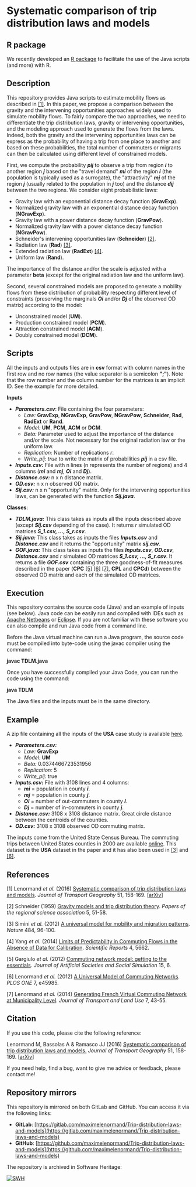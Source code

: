 # Systematic comparison of trip distribution laws and models

## R package

We recently developed an [R package](https://epivec.github.io/TDLM/) to 
facilitate the use of the Java scripts (and more) with R. 

## Description

This repository provides Java scripts to estimate mobility flows as described in 
[[1]](http://www.sciencedirect.com/science/article/pii/S0966692315002422). 
In this paper, we propose a comparison between the gravity and the intervening 
opportunities approaches widely used to simulate mobility flows. To fairly compare 
the two approaches, we need to differentiate the trip distribution laws, gravity 
or intervening opportunities, and the modeling approach used to generate the flows 
from the laws. Indeed, both the gravity and the intervening opportunities laws can 
be express as the probability of having a trip from one place to another and 
based on these probabilities, the total number of commuters or migrants can then 
be calculated using different level of constrained models.

First, we compute the probability ***pij*** to observe a trip from region ***i*** 
to another region ***j*** based on the "travel demand" ***mi*** of 
the region ***i*** (the population is typically used as a surrogate), the 
"attractivity" ***mj*** of the region ***j*** (usually related to the 
population in ***j*** too) and the distance ***dij*** between the two regions. 
We consider eight probabilistic laws:

* Gravity law with an exponential distance decay function (**GravExp**).
* Normalized gravity law with an exponential distance decay function (**NGravExp**).
* Gravity law with a power distance decay function (**GravPow**).
* Normalized gravity law with a power distance decay function (**NGravPow**).
* Schneider's intervening opportunities law (**Schneider**) [[2]](http://onlinelibrary.wiley.com/doi/10.1111/j.1435-5597.1959.tb01665.x/abstract).
* Radiation law (**Rad**) [[3]](http://www.nature.com/nature/journal/v484/n7392/full/nature10856.html).
* Extended radiation law (**RadExt**) [[4]](http://www.nature.com/srep/2014/140711/srep05662/full/srep05662.html).
* Uniform law (**Rand**).

The importance of the distance and/or the scale is adjusted with a parameter 
**beta** (except for the original radiation law and the uniform law).  

Second, several constrained models are proposed to generate a mobility flows
from these distribution of probability respecting different level of 
constraints (preserving the marginals ***Oi*** and/or ***Dj*** of the observed 
OD matrix) according to the model:
 
* Unconstrained model (**UM**).
* Production constrained model (**PCM**).
* Attraction constrained model (**ACM**).
* Doubly constrained model (**DCM**).

## Scripts

All the inputs and outputs files are in **csv** format with column names in 
the first row and no row names (the value separator is a semicolon **";"**). 
Note that the row number and the column number for the matrices is an implicit 
ID. See the example for more detailed. 

**Inputs**

* ***Parameters.csv***: File containing the four parameters:
   * *Law:* **GravExp**, **NGravExp**, **GravPow**, **NGravPow**, **Schneider**, **Rad**, **RadExt** or **Rand**.
   * *Model:* **UM**, **PCM**, **ACM** or **DCM**.
   * *Beta:* Parameter used to adjust the importance of the distance and/or the scale. Not necessary for the original radiation law or the uniform law.
   * *Replication:* Number of replications *r*.
   * *Write_pij:* *true* to write the matrix of probabilities ***pij*** in a csv file. 
* ***Inputs.csv:*** File with n lines (n represents the number of regions) and 4 columns (***mi*** and ***mj***, ***Oi*** and ***Dj***).
* ***Distance.csv:*** n x n distance matrix.
* ***OD.csv:*** n x n observed OD matrix.
* ***Sij.csv:*** n x n "opportunity" matrix. Only for the intervening opportunities laws, can be generated with the function ***Sij.java***.

**Classes**:
 
* ***TDLM.java:*** This class takes as inputs all the inputs described above (except ***Sij.csv*** depending of the case). 
It returns *r* simulated OD matrices ***S_1.csv, ..., S_r.csv***.
* ***Sij.java:*** This class takes as inputs the files ***Inputs.csv*** and ***Distance.csv*** and it returns the "opportunity" matrix ***sij.csv***. 
* ***GOF.java:*** This class takes as inputs the files ***Inputs.csv***, ***OD.csv***, ***Distance.csv*** and *r* simulated OD matrices ***S_1.csv, ..., S_r.csv***. 
It returns a file ***GOF.csv*** containing the three goodness-of-fit measures described in the paper 
(**CPC** [[5]](http://jasss.soc.surrey.ac.uk/15/2/6.html) [[6]](http://journals.plos.org/plosone/article?id=10.1371/journal.pone.0045985) 
[[7]](https://www.jtlu.org/index.php/jtlu/article/view/360), **CPL** and **CPCd**) between the observed OD matrix and each of the simulated 
OD matrices. 

## Execution

This repository contains the source code (Java) and an example of inputs 
(see below). Java code can be easily run and compiled with IDEs such as 
[Apache Netbeans](https://netbeans.apache.org/) or [Eclipse](https://eclipse.org/). 
If you are not familiar with these software you can also compile and run Java 
code from a command line.

Before the Java virtual machine can run a Java program, the source code must be 
compiled into byte-code using the javac compiler using the command: 

**javac TDLM.java**

Once you have successfully compiled your Java Code, you can run the code using 
the command:

**java TDLM**

The Java files and the inputs must be in the same directory.

## Example

A zip file containing all the inputs of the **USA** case study is available 
[here](https://www.mmmycloud.com/index.php/s/g2XQjoJGX69kcw8). 

* ***Parameters.csv:***
   * *Law:* **GravExp**
   * *Model:* **UM**
   * *Beta:* 0.0374466723531956
   * *Replication:* 5
   * *Write_pij:* true
* ***Inputs.csv:*** File with 3108 lines and 4 columns:
    * ***mi*** = population in county ***i***.
    * ***mj*** = population in county ***j***.
    * ***Oi*** = number of out-commuters in county ***i***.
    * ***Dj*** = number of in-commuters in county ***j***.
* ***Distance.csv:*** 3108 x 3108 distance matrix. Great circle distance between the centroids of the counties.
* ***OD.csv:*** 3108 x 3108 observed OD commuting matrix. 

The inputs come from the United State Census Bureau. The commuting trips between 
United States counties in 2000 are available 
[online](https://www2.census.gov/programs-surveys/decennial/tables/2000/county-to-county-worker-flow-files/). 
This dataset is the **USA** dataset in 
the paper and it has also been used in 
[[3]](http://www.nature.com/nature/journal/v484/n7392/full/nature10856.html) and 
[[6]](http://journals.plos.org/plosone/article?id=10.1371/journal.pone.0045985).

## References

[1] Lenormand *et al.* (2016) [Systematic comparison of trip distribution laws and models](http://www.sciencedirect.com/science/article/pii/S0966692315002422). 
*Journal of Transport Geography* 51, 158-169. [[arXiv](https://arxiv.org/abs/1506.04889)]

[2] Schneider (1959) [Gravity models and trip distribution theory](http://onlinelibrary.wiley.com/doi/10.1111/j.1435-5597.1959.tb01665.x/abstract). 
*Papers of the regional science association* 5, 51-58.

[3] Simini *et al.* (2012) [A universal model for mobility and migration patterns](http://www.nature.com/nature/journal/v484/n7392/full/nature10856.html). 
*Nature* 484, 96-100. 

[4] Yang *et al.* (2014) [Limits of Predictability in Commuting Flows in the Absence of Data for Calibration](http://www.nature.com/srep/2014/140711/srep05662/full/srep05662.html). 
*Scientific Reports* 4, 5662.

[5] Gargiulo *et al.* (2012) [Commuting network model: getting to the essentials](http://jasss.soc.surrey.ac.uk/15/2/6.html). 
*Journal of Artificial Societies and Social Simulation* 15, 6.

[6] Lenormand *et al.* (2012) [A Universal Model of Commuting Networks](http://journals.plos.org/plosone/article?id=10.1371/journal.pone.0045985). 
*PLOS ONE* 7, e45985.

[7] Lenormand *et al.* (2014) [Generating French Virtual Commuting Network at Municipality Level](https://www.jtlu.org/index.php/jtlu/article/view/360). 
*Journal of Transport and Land Use* 7, 43-55.

## Citation

If you use this code, please cite the following reference:

Lenormand M, Bassolas A & Ramasco JJ (2016) [Systematic comparison of trip distribution laws and models.](http://www.sciencedirect.com/science/article/pii/S0966692315002422) 
*Journal of Transport Geography* 51, 158-169. [[arXiv](https://arxiv.org/abs/1506.04889)]

If you need help, find a bug, want to give me advice or feedback, please contact me!

## Repository mirrors

This repository is mirrored on both GitLab and GitHub. You can access it via the following links:

- **GitLab**: [https://gitlab.com/maximelenormand/Trip-distribution-laws-and-models](https://gitlab.com/maximelenormand/Trip-distribution-laws-and-models)  
- **GitHub**: [https://github.com/maximelenormand/Trip-distribution-laws-and-models](https://github.com/maximelenormand/Trip-distribution-laws-and-models)  

The repository is archived in Software Heritage:

[![SWH](https://archive.softwareheritage.org/badge/origin/https://github.com/maximelenormand/Trip-distribution-laws-and-models/)](https://archive.softwareheritage.org/browse/origin/?origin_url=https://github.com/maximelenormand/Trip-distribution-laws-and-models)

